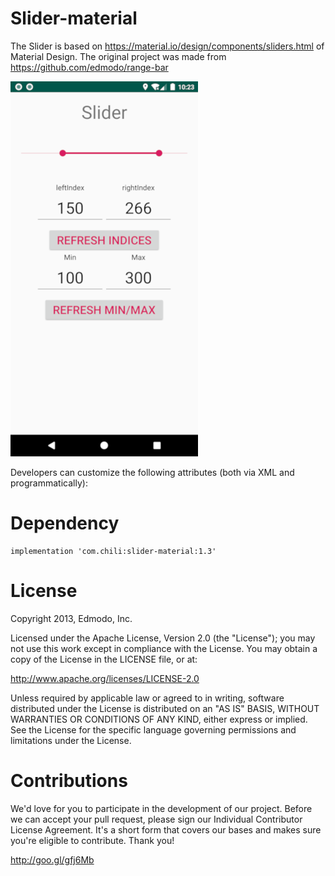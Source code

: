 Slider-material
=======
The Slider is based on https://material.io/design/components/sliders.html of Material Design. The original project was made from https://github.com/edmodo/range-bar

![alt Screenshot](https://raw.githubusercontent.com/chilispa/slider/master/screenshot.png)

Developers can customize the following attributes (both via XML and programmatically):

Dependency
=======
```
implementation 'com.chili:slider-material:1.3'
```


License
=======
Copyright 2013, Edmodo, Inc.

Licensed under the Apache License, Version 2.0 (the "License"); you may not use this work except in compliance with the License.
You may obtain a copy of the License in the LICENSE file, or at:

http://www.apache.org/licenses/LICENSE-2.0

Unless required by applicable law or agreed to in writing, software distributed under the License is distributed on an "AS IS" BASIS, WITHOUT WARRANTIES OR CONDITIONS OF ANY KIND, either express or implied. See the License for the specific language governing permissions and limitations under the License.

Contributions
=======

We'd love for you to participate in the development of our project. Before we can accept your pull request, please sign our Individual Contributor License Agreement. It's a short form that covers our bases and makes sure you're eligible to contribute. Thank you!

http://goo.gl/gfj6Mb
